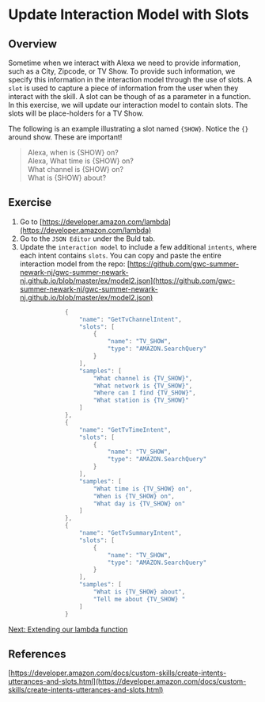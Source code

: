 # Update Interaction Model with Slots


## Overview

Sometime when we interact with Alexa we need to provide information, such as a City, Zipcode, or TV Show. To provide such information,
we specify this information in the interaction model through the use of slots. A `slot` is used to capture a piece of information from the user when they interact
with the skill. A slot can be though of as a parameter in a function.  In this exercise, we will update our interaction
model to contain slots. The slots will be place-holders for a TV Show.

The following is an example illustrating a slot named `{SHOW}`. Notice the `{}` around show. These are important!

> Alexa, when is {SHOW} on? <br>
> Alexa, What time is {SHOW} on? <br>
> What channel is {SHOW} on? <br>
> What is {SHOW} about?

## Exercise

1. Go to [https://developer.amazon.com/lambda](https://developer.amazon.com/lambda)
2. Go to the `JSON Editor` under the Buld tab.
3. Update the `interaction model` to include a few additional `intents`, where each intent contains `slots`. You can copy and paste the entire interaction model from the repo:
[https://github.com/gwc-summer-newark-nj/gwc-summer-newark-nj.github.io/blob/master/ex/model2.json](https://github.com/gwc-summer-newark-nj/gwc-summer-newark-nj.github.io/blob/master/ex/model2.json)



```java
                {
                    "name": "GetTvChannelIntent",
                    "slots": [
                        {
                            "name": "TV_SHOW",
                            "type": "AMAZON.SearchQuery"
                        }
                    ],
                    "samples": [
                        "What channel is {TV_SHOW}",
                        "What network is {TV_SHOW}",
                        "Where can I find {TV_SHOW}",
                        "What station is {TV_SHOW}"
                    ]
                },
                {
                    "name": "GetTvTimeIntent",
                    "slots": [
                        {
                            "name": "TV_SHOW",
                            "type": "AMAZON.SearchQuery"
                        }
                    ],
                    "samples": [
                        "What time is {TV_SHOW} on",
                        "When is {TV_SHOW} on",
                        "What day is {TV_SHOW} on"
                    ]
                },
                {
                    "name": "GetTvSummaryIntent",
                    "slots": [
                        {
                            "name": "TV_SHOW",
                            "type": "AMAZON.SearchQuery"
                        }
                    ],
                    "samples": [
                        "What is {TV_SHOW} about",
                        "Tell me about {TV_SHOW} "
                    ]
                }

```

[Next: Extending our lambda function](lambdaupdate.md)

## References
[https://developer.amazon.com/docs/custom-skills/create-intents-utterances-and-slots.html](https://developer.amazon.com/docs/custom-skills/create-intents-utterances-and-slots.html)
